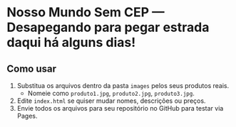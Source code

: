 # Nosso Mundo Sem CEP — Desapegando para pegar estrada daqui há alguns dias!

## Como usar

1. Substitua os arquivos dentro da pasta `images` pelos seus produtos reais.
   - Nomeie como `produto1.jpg`, `produto2.jpg`, `produto3.jpg`.
2. Edite `index.html` se quiser mudar nomes, descrições ou preços.
3. Envie todos os arquivos para seu repositório no GitHub para testar via Pages.
